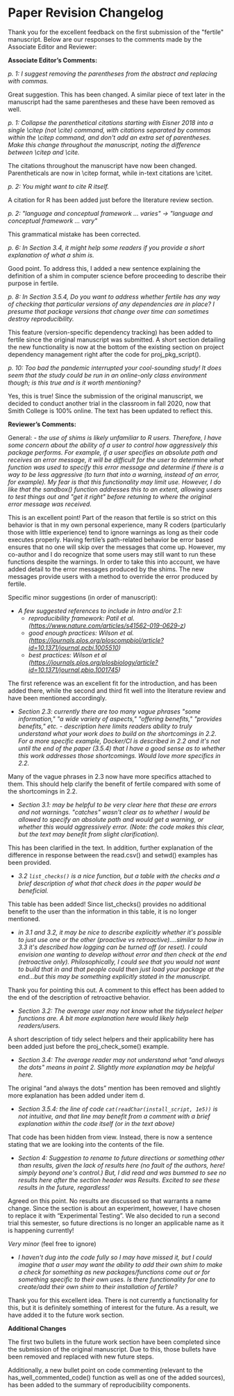 # Paper Revision Changelog

Thank you for the excellent feedback on the first submission of the "fertile" manuscript. Below are our responses to the comments made by the Associate Editor and Reviewer:


**Associate Editor’s Comments:**

*p. 1: I suggest removing the parentheses from the abstract and replacing with commas.*

Great suggestion. This has been changed. A similar piece of text later in the manuscript had the same parentheses and these have been removed as well.

*p. 1: Collapse the parenthetical citations starting with Eisner 2018 into a single \citep (not \cite) command, with citations separated by commas within the \citep command, and don't add an extra set of parentheses.  Make this change throughout the manuscript, noting the difference between \citep and \cite.*

The citations throughout the manuscript have now been changed. Parentheticals are now in \citep format, while in-text citations are \citet.

*p. 2: You might want to cite R itself.*

A citation for R has been added just before the literature review section.

*p. 2:  "language and conceptual framework ... varies" -> "language and conceptual framework ... vary"*

This grammatical mistake has been corrected.

*p. 6: In Section 3.4, it might help some readers if you provide a short explanation of what a shim is.*

Good point. To address this, I added a new sentence explaining the definition of a shim in computer science before proceeding to describe their purpose in fertile.

*p. 8: In Section 3.5.4, Do you want to address whether fertile has any way of checking that particular versions of any dependencies are in place? I presume that package versions that change over time can sometimes destroy reproducibility.*

This feature (version-specific dependency tracking) has been added to fertile since the original manuscript was submitted. A short section detailing the new functionality is now at the bottom of the existing section on project dependency management right after the code for proj_pkg_script().

*p. 10:  Too bad the pandemic interrupted your cool-sounding study!  It does seem that the study could be run in an online-only class environment though; is this true and is it worth mentioning?*

Yes, this is true! Since the submission of the original manuscript, we decided to conduct another trial in the classroom in fall 2020, now that Smith College is 100% online. The text has been updated to reflect this.


**Reviewer’s Comments:**


General:
*- the use of shims is likely unfamiliar to R users. Therefore, I have some concern about the ability of a user to control how aggressively this package performs. For example, if a user specifies an absolute path and receives an error message, it will be difficult for the user to determine what function was used to specify this error message and determine if there is a way to be less aggressive (to turn that into a warning, instead of an error, for example). My fear is that this functionality may limit use. However, I do like that the sandbox() function addresses this to an extent, allowing users to test things out and "get it right" before retuning to where the original error message was received.* 

This is an excellent point! Part of the reason that fertile is so strict on this behavior is that in my own personal experience, many R coders (particularly those with little experience) tend to ignore warnings as long as their code executes properly. Having fertile’s path-related behavior be error based ensures that no one will skip over the messages that come up. However, my co-author and I do recognize that some users may still want to run these functions despite the warnings. In order to take this into account, we have added detail to the error messages produced by the shims. The new messages provide users with a method to override the error produced by fertile.

Specific minor suggestions (in order of manuscript):

- *A few suggested references to include in Intro and/or 2.1:* 
    - *reproducibility framework: Patil et al. (https://www.nature.com/articles/s41562-019-0629-z)*
    - *good enough practices: Wilson et al. (https://journals.plos.org/ploscompbiol/article?id=10.1371/journal.pcbi.1005510)*
    - *best practices: Wilson et al (https://journals.plos.org/plosbiology/article?id=10.1371/journal.pbio.1001745)*

The first reference was an excellent fit for the introduction, and has been added there, while the second and third fit well into the literature review and have been mentioned accordingly.  

- *Section 2.3: currently there are too many vague phrases "some information," "a wide variety of aspects," "offering benefits," "provides benefits," etc. - description here limits readers ability to truly understand what your work does to build on the shortcomings in 2.2. For a more specific example, Docker/CI is described in 2.2 and it's not until the end of the paper (3.5.4) that I have a good sense as to whether this work addresses those shortcomings. Would love more specifics in 2.2.*

Many of the vague phrases in 2.3 now have more specifics attached to them. This should help clarify the benefit of fertile compared with some of the shortcomings in 2.2.

- *Section 3.1: may be helpful to be very clear here that these are errors and not warnings. "catches" wasn't clear as to whether I would be allowed to specify an absolute path and would get a warning, or whether this would aggressively error. (Note: the code makes this clear, but the text may benefit from slight clarification).*

This has been clarified in the text. In addition, further explanation of the difference in response between the read.csv() and setwd() examples has been provided.

- *3.2 `list_checks()` is a nice function, but a table with the checks and a brief description of what that check does in the paper would be beneficial.*

This table has been added! Since list_checks() provides no additional benefit to the user than the information in this table, it is no longer mentioned.

- *in 3.1 and 3.2, it may be nice to describe explicitly whether it's possible to just use one or the other (proactive vs retroactive)....similar to how in 3.3 it's described how logging can be turned off (or reset). I could envision one wanting to develop without error and then check at the end (retroactive only). Philosophically, I could see that you would not want to build that in and that people could then just load your package at the end...but this may be something explicitly stated in the manuscript.*

Thank you for pointing this out. A comment to this effect has been added to the end of the description of retroactive behavior. 

- *Section 3.2: The average user may not know what the tidyselect helper functions are.  A bit more explanation here would likely help readers/users.*

A short description of tidy select helpers and their applicability here has been added just before the proj_check_some() example.

- *Section 3.4: The average reader may not understand what "and always the dots" means in point 2. Slightly more explanation may be helpful here.* 

The original “and always the dots” mention has been removed and slightly more explanation has been added under item d.

- *Section 3.5.4: the line of code `cat(readChar(install_script, 1e5))` is not intuitive, and that line may benefit from a comment with a brief explanation within the code itself (or in the text above)*

That code has been hidden from view. Instead, there is now a sentence stating that we are looking into the contents of the file.

- *Section 4: Suggestion to rename to future directions or something other than results, given the lack of results here (no fault of the authors, here! simply beyond one's control.) But, I did read and was bummed to see no results here after the section header was Results. Excited to see these results in the future, regardless!*

Agreed on this point. No results are discussed so that warrants a name change. Since the section is about an experiment, however, I have chosen to replace it with “Experimental Testing”. We also decided to run a second trial this semester, so future directions is no longer an applicable name as it is happening currently!

*Very minor* (feel free to ignore)
- *I haven't dug into the code fully so I may have missed it, but I could imagine that a user may want the ability to add their own shim to make a check for something as new packages/functions come out or for something specific to their own uses. Is there functionality for one to create/add their own shim to their installation of fertile?*

Thank you for this excellent idea. There is not currently a functionality for this, but it is definitely something of interest for the future. As a result, we have added it to the future work section.


**Additional Changes**

The first two bullets in the future work section have been completed since the submission of the original manuscript. Due to this, those bullets have been removed and replaced with new future steps.

Additionally, a new bullet point on code commenting (relevant to the has_well_commented_code() function as well as one of the added sources), has been added to the summary of reproducibility components.


